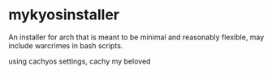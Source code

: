 # mykyosinstaller

An installer for arch that is meant to be minimal and reasonably flexible, may include warcrimes in bash scripts.

using cachyos settings, cachy my beloved
